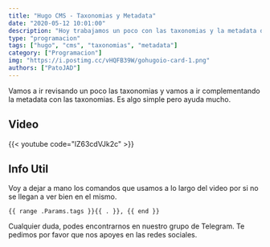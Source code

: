 ```yaml
---
title: "Hugo CMS - Taxonomias y Metadata"
date: "2020-05-12 10:01:00"
description: "Hoy trabajamos un poco con las taxonomias y la metadata del sitio"
type: "programacion"
tags: ["hugo", "cms", "taxonomias", "metadata"]
category: ["Programacion"]
img: "https://i.postimg.cc/vHQFB39W/gohugoio-card-1.png"
authors: ["PatoJAD"]
---
```


Vamos a ir revisando un poco las taxonomias y vamos a ir complementando la metadata con las taxonomias. Es algo simple pero ayuda mucho.

## Video

{{< youtube code="lZ63cdVJk2c" >}}

## Info Util

Voy a dejar a mano los comandos que usamos a lo largo del video por si no se llegan a ver bien en el mismo.

    {{ range .Params.tags }}{{ . }}, {{ end }}

Cualquier duda, podes encontrarnos en nuestro grupo de Telegram. Te pedimos por favor que nos apoyes en las redes sociales.
